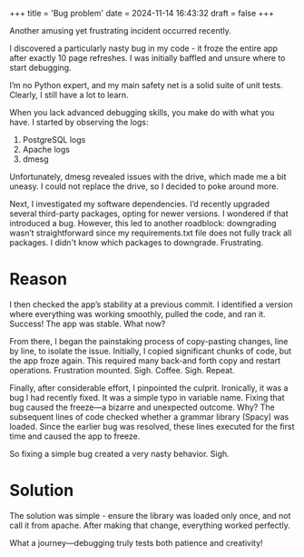 +++
title = 'Bug problem'
date = 2024-11-14 16:43:32
draft = false
+++

Another amusing yet frustrating incident occurred recently.

I discovered a particularly nasty bug in my code - it froze the entire app after exactly 10 page refreshes. I was initially baffled and unsure where to start debugging.

I’m no Python expert, and my main safety net is a solid suite of unit tests. Clearly, I still have a lot to learn.

When you lack advanced debugging skills, you make do with what you have. I started by observing the logs:

1. PostgreSQL logs
1. Apache logs
1. dmesg

Unfortunately, dmesg revealed issues with the drive, which made me a bit uneasy. I could not replace the drive, so I decided to poke around more.

Next, I investigated my software dependencies. I’d recently upgraded several third-party packages, opting for newer versions. I wondered if that introduced a bug. However, this led to another roadblock: downgrading wasn’t straightforward since my requirements.txt file does not fully track all packages. I didn't know which packages to downgrade. Frustrating.

# Reason

I then checked the app’s stability at a previous commit. I identified a version where everything was working smoothly, pulled the code, and ran it. Success! The app was stable. What now?

From there, I began the painstaking process of copy-pasting changes, line by line, to isolate the issue. Initially, I copied significant chunks of code, but the app froze again. This required many back-and forth copy and restart operations. Frustration mounted. Sigh. Coffee. Sigh. Repeat.

Finally, after considerable effort, I pinpointed the culprit. Ironically, it was a bug I had recently fixed. It was a simple typo in variable name. Fixing that bug caused the freeze—a bizarre and unexpected outcome. Why? The subsequent lines of code checked whether a grammar library (Spacy) was loaded. Since the earlier bug was resolved, these lines executed for the first time and caused the app to freeze.

So fixing a simple bug created a very nasty behavior. Sigh.

# Solution

The solution was simple - ensure the library was loaded only once, and not call it from apache. After making that change, everything worked perfectly.

What a journey—debugging truly tests both patience and creativity!
